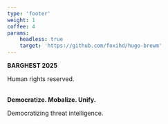 ```yaml
---
type: 'footer'
weight: 1
coffee: 4
params:
    headless: true
    target: 'https://github.com/foxihd/hugo-brewm'
---
```


<strong class="section-title">BARGHEST<i class="icon copyleft"></i> 2025</strong>

Human rights reserved.

<br>
<strong class="section-title">Democratize. Mobalize. Unify.</strong>

Democratizing threat intelligence.